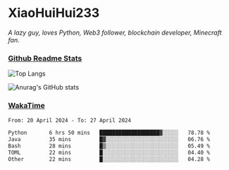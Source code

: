 # XiaoHuiHui233

*A lazy guy, loves Python, Web3 follower, blockchain developer, Minecraft fan.*

### [Github Readme Stats](https://github.com/anuraghazra/github-readme-stats)

![Top Langs](https://github-readme-stats.vercel.app/api/top-langs/?username=XiaoHuiHui233&layout=compact&theme=github_dark)

![Anurag's GitHub stats](https://github-readme-stats.vercel.app/api?username=XiaoHuiHui233&show_icons=true&theme=github_dark)

### [WakaTime](https://wakatime.com)

<!--START_SECTION:waka-->

```txt
From: 20 April 2024 - To: 27 April 2024

Python       6 hrs 50 mins   ███████████████████▓░░░░░   78.78 %
Java         35 mins         █▓░░░░░░░░░░░░░░░░░░░░░░░   06.76 %
Bash         28 mins         █▒░░░░░░░░░░░░░░░░░░░░░░░   05.49 %
TOML         22 mins         █░░░░░░░░░░░░░░░░░░░░░░░░   04.40 %
Other        22 mins         █░░░░░░░░░░░░░░░░░░░░░░░░   04.28 %
```

<!--END_SECTION:waka-->
